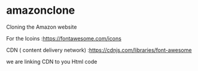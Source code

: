 # amazonclone
Cloning the Amazon website 

For the Icoins :https://fontawesome.com/icons

CDN ( content delivery network) :https://cdnjs.com/libraries/font-awesome 

we are linking CDN to you Html code 
